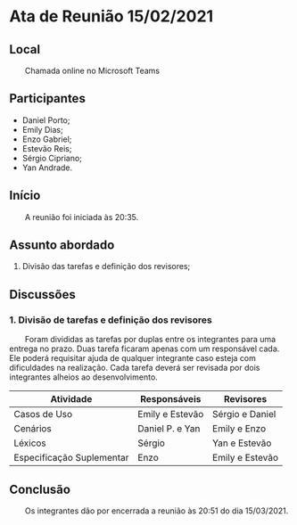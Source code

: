 # Ata de Reunião 15/02/2021

## Local

&emsp;&emsp;Chamada online no Microsoft Teams

## Participantes
- Daniel Porto;
- Emily Dias;
- Enzo Gabriel;
- Estevão Reis;
- Sérgio Cipriano;
- Yan Andrade.

## Início

&emsp;&emsp;A reunião foi iniciada às 20:35.

## Assunto abordado

1. Divisão das tarefas e definição dos revisores;

## Discussões

### 1. Divisão de tarefas e definição dos revisores
&emsp;&emsp;Foram divididas as tarefas por duplas entre os integrantes para uma entrega no prazo. Duas tarefa ficaram apenas com um responsável cada. Ele poderá requisitar ajuda de qualquer integrante caso esteja com dificuldades na realização. Cada tarefa deverá ser revisada por dois integrantes alheios ao desenvolvimento. 

| Atividade | Responsáveis | Revisores |
|--|--|--|
| Casos de Uso | Emily e Estevão | Sérgio e Daniel |
| Cenários | Daniel P. e Yan | Emily e Enzo |
| Léxicos | Sérgio | Yan e Estevão |
| Especificação Suplementar | Enzo | Emily e Estevão |

## Conclusão
&emsp;&emsp;Os integrantes dão por encerrada a reunião às 20:51 do dia 15/03/2021.
